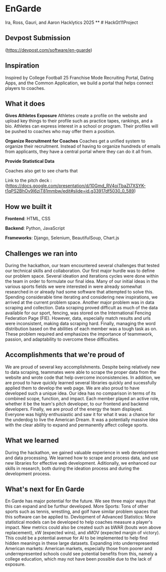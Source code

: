# EnGarde
Ira, Ross, Gauri, and Aaron Hacklytics 2025
** # HackGt11Project

## Devpost Submission
(https://devpost.com/software/en-guarde)

## Inspiration
Inspired by College Football 25 Franchise Mode Recruiting Portal, Dating Apps, and the Common Application, we build a portal that helps connect players to coaches. 


## What it does
**Gives Athletes Exposure**
Athletes create a profile on the website and upload key things to their profile such as practice tapes, rankings, and a bio. Athletes can express interest in a school or program. Their profiles will be pushed to coaches who may offer them a position.

**Organize Recruitment for Coaches**
Coaches get a unified system to organize their recruitment. Instead of having to organize hundreds of emails from applicants, they have a central portal where they can do it all from.

**Provide Statistical Data**

Coaches also get to see charts that 

Link to the pitch deck : (https://docs.google.com/presentation/d/10Gmd_RV4oiTbaZI7XSYK-t1qPS2BhOv9l6ziT81mmbw/edit#slide=id.g33917df5030_0_589)

## How we built it
**Frontend**: HTML, CSS

**Backend**: Python, JavaScript

**Frameworks**: Django, Selenium, BeautifulSoup, Chart.js

## Challenges we ran into
During the hackathon, our team encountered several challenges that tested our technical skills and collaboration. Our first major hurdle was to define our problem space. Several ideation and iterations cycles were done within the team in order to formulate our final idea. Many of our initial ideas in the various sports fields we were interested in were already somewhat researched in or already had some software that attempted to solve this. Spending considerable time iterating and considering new inspirations, we arrived at the current problem space. Another major problem was in data scraping and collection. Data scraping proved difficult as much of the data available for our sport, fencing, was stored on the International Fencing Federation Page (FIE). However, data, especially match results and urls were inconsistent, making data scraping hard. Finally, managing the word distribution based on the abilities of each member was a tough task as on. These problem required and emphasizes the importance of teammwork, passion, and adaptability to overcome these difficulties.

## Accomplishments that we're proud of
We are proud of several key accomplishments. Despite being relatively new to data scraping, teammates were able to scrape the proper data from the website and wrote code that help overcome inconsistencies. In addition, we are proud to have quickly learned several libraries quickly and sucessfully applied them to develop the web page. We are also proud to have developed such a unique idea. Our idea has no comparison in terms of its combined scope, function, and impact. Each member played an active role, whether it be the team's pitch developer, to our frontend and backend developers. Finally, we are proud of the energy the team displayed. Everyone was highly enthusiastic and saw it for what it was: a chance for the underdog to live the American Dream. It was a potentially massive idea with the clear ability to expand and permanently affect college sports.

## What we learned
During the hackathon, we gained valuable experience in web development and data processing. We learned how to scrape and process data, and use new libraries for effective web development. Aditionally, we enhanced our skills in research, both during the ideation process and during the development process.

## What's next for En Garde
En Garde has major potential for the future. We see three major ways that this can expand and be furthur developed.
More Sports: Tons of other sports such as tennis, wrestling, and golf have similar problem spaces that this software can be applied to. 
Devlopment of Advanced Statistics: More statistical models can be developed to help coaches measure a player's impact. New metrics could also be created such as bWAR (bouts won above replacement), xW (expected wins), and xMOV (expected margin of victory). This could be a potential avenue for AI to be implemented to help find hidden meanings in these large datasets.
Expanding into underrepresented American markets: American markets, especially those from poorer and underrepresented schools could see potential benefits from this, namely a college education, which may not have been possible due to the lack of exposure.




